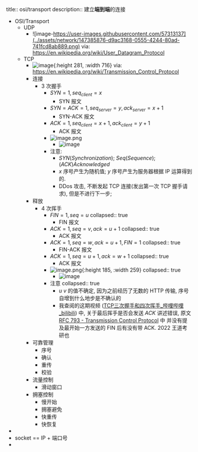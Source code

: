 title:: osi/transport
description:: 建立**端到端**的连接

- OSI/Transport
  - UDP
    - ![image-https://user-images.githubusercontent.com/57313137](../assets/network/147385876-d9ac3168-0555-4244-80ad-741fcd8ab889.png)
      via: https://en.wikipedia.org/wiki/User_Datagram_Protocol
  - TCP
    - ![image](../assets/network/147385959-12ad1630-e0e0-4bee-9aff-3c24b3ed6a89.png){:height 281, :width 716}
      via: https://en.wikipedia.org/wiki/Transmission_Control_Protocol
    - 连接
      - 3 次握手
        - $SYN = 1, seq_{client} = x$
          - SYN 报文
        - $SYN = ACK = 1, seq_{server} = y, ack_{server} = x + 1$
          - SYN-ACK 报文
        - $ACK = 1, seq_{client} = x + 1, ack_{client} = y + 1$
          - ACK 报文
        - ![image.png](../assets/network/image_1666337786741_0.png)
          - ![image](../assets/network/147386123-28c9d059-5b4c-4239-b377-f0ba7e6e1829.png)
        - 注意:
          - $SYN(Synchronization)$; $Seq(Sequence); (ACK)Acknowledged$
          - $x$ 序号产生为随机值; $y$ 序号产生为服务器根据 IP 运算得到的.
          - DDos 攻击, 不断发起 TCP 连接(发出第一次 TCP 握手请求), 但是不进行下一步;
    - 释放
      - 4 次挥手
        - $FIN = 1, seq = u$
          collapsed:: true
          - FIN 报文
        - $ACK = 1, seq = v, ack = u + 1$
          collapsed:: true
          - ACK 报文
        - $ACK = 1, seq = w, ack = u + 1, FIN = 1$
          collapsed:: true
          - FIN-ACK 报文
        - $ACK = 1, seq = u + 1, ack = w + 1$
          collapsed:: true
          - ACK 报文
        - ![image.png](../assets/network/image_1666337709433_0.png){:height 185, :width 259}
          collapsed:: true
          - ![image](../assets/network/147386061-0e10894a-b8da-4217-9ca5-054929492414.png)
        - 注意
          collapsed:: true
          - $u$ $v$ 的值不确定, 因为之前经历了无数的 HTTP 传输, 序号自增到什么地步是不确认的
          - 我查阅的这期视频 ([TCP三次握手和四次挥手_哔哩哔哩_bilibili](https://www.bilibili.com/video/BV18h41187Ep/)) 中, 关于最后挥手是否会发送 $ACK$ 讲述错误, 原文 [RFC 793 - Transmission Control Protocol](https://datatracker.ietf.org/doc/html/rfc793#page-37) 中 并没有提及最开始一方发送的 FIN 后有没有带 ACK. 2022 王道考研也
    - 可靠管理
      - 序号
      - 确认
      - 重传
      - 校验
    - 流量控制
      - 滑动窗口
    - 拥塞控制
      - 慢开始
      - 拥塞避免
      - 快重传
      - 快恢复
-
- socket == IP + 端口号
-